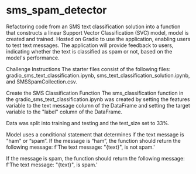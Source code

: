 # sms_spam_detector

Refactoring code from an SMS text classification solution into a function that constructs a linear Support Vector Classification (SVC) model, model is created and trained. Hosted on Gradio to use the application, enabling users to test text messages. The application will provide feedback to users, indicating whether the text is classified as spam or not, based on the model's performance.


Challenge Instructions
The starter files consist of the following files: gradio_sms_text_classification.ipynb, sms_text_classification_solution.ipynb, and SMSSpamCollection.csv.

Create the SMS Classification Function
The sms_classification function in the gradio_sms_text_classification.ipynb was created by setting the features variable to the text message column of the DataFrame and setting the target variable to the "label" column of the DataFrame.

Data was split into training and testing and the test_size set to 33%.

Model uses a conditional statement that determines if the text message is "ham" or “spam”. If the message is “ham”, the function should return the following message: f'The text message: "{text}", is not spam.'

If the message is spam, the function should return the following message: f'The text message: "{text}", is spam.'


